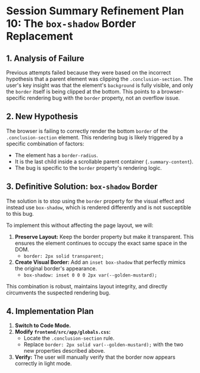 # Session Summary Refinement Plan 10: The `box-shadow` Border Replacement

## 1. Analysis of Failure

Previous attempts failed because they were based on the incorrect hypothesis that a parent element was clipping the `.conclusion-section`. The user's key insight was that the element's `background` is fully visible, and only the `border` itself is being clipped at the bottom. This points to a browser-specific rendering bug with the `border` property, not an overflow issue.

## 2. New Hypothesis

The browser is failing to correctly render the bottom `border` of the `.conclusion-section` element. This rendering bug is likely triggered by a specific combination of factors:
- The element has a `border-radius`.
- It is the last child inside a scrollable parent container (`.summary-content`).
- The bug is specific to the `border` property's rendering logic.

## 3. Definitive Solution: `box-shadow` Border

The solution is to stop using the `border` property for the visual effect and instead use `box-shadow`, which is rendered differently and is not susceptible to this bug.

To implement this without affecting the page layout, we will:
1.  **Preserve Layout:** Keep the border property but make it transparent. This ensures the element continues to occupy the exact same space in the DOM.
    - `border: 2px solid transparent;`
2.  **Create Visual Border:** Add an `inset box-shadow` that perfectly mimics the original border's appearance.
    - `box-shadow: inset 0 0 0 2px var(--golden-mustard);`

This combination is robust, maintains layout integrity, and directly circumvents the suspected rendering bug.

## 4. Implementation Plan

1.  **Switch to Code Mode.**
2.  **Modify `frontend/src/app/globals.css`:**
    - Locate the `.conclusion-section` rule.
    - Replace `border: 2px solid var(--golden-mustard);` with the two new properties described above.
3.  **Verify:** The user will manually verify that the border now appears correctly in light mode.